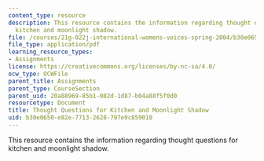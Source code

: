 ```yaml
---
content_type: resource
description: This resource contains the information regarding thought questions for
  kitchen and moonlight shadow.
file: /courses/21g-022j-international-womens-voices-spring-2004/b30e0650e82e77132628797e9c859010_MIT21G_022JS04_forkh1.pdf
file_type: application/pdf
learning_resource_types:
- Assignments
license: https://creativecommons.org/licenses/by-nc-sa/4.0/
ocw_type: OCWFile
parent_title: Assignments
parent_type: CourseSection
parent_uid: 20a88969-85b1-082d-1d87-b04a88f5f0d0
resourcetype: Document
title: Thought Questions for Kitchen and Moonlight Shadow
uid: b30e0650-e82e-7713-2628-797e9c859010
---
```

This resource contains the information regarding thought questions for kitchen and moonlight shadow.